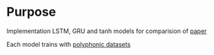 # Purpose
Implementation LSTM, GRU and tanh models for comparision of [paper](https://arxiv.org/pdf/1412.3555)

Each model trains with [polyphonic datasets](https://github.com/czhuang/JSB-Chorales-dataset)
